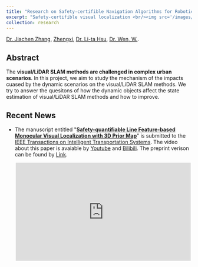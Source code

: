 ```yaml
---
title: "Research on Safety-certifible Navigation Algorithms for Robotics "
excerpt: "Safety-certifible visual localization <br/><img src='/images/visualSafety.png'>"
collection: research
---
```


<!-- This is an item in your research. It can be have images or nice text. If you name the file .md, it will be parsed as markdown. If you name the file .html, it will be parsed as HTML.  -->


[Dr. Jiachen Zhang](https://www.polyu-ipn-lab.com/people), [Zhengxi](https://www.polyu-ipn-lab.com/people), [Dr. Li-ta Hsu](https://www.polyu-ipn-lab.com/), [Dr. Wen, W.](https://weisongwen.github.io/). 



## Abstract 
The **visual/LiDAR SLAM methods are challenged in complex urban scenarios**. In this project, we aim to study the mechanism of the impacts cuased by the dynamic scenarios on the visual/LiDAR SLAM methods. We try to answer the quesitons of how the dynamic objects affect the state estimation of visual/LiDAR SLAM methods and how to improve.

## Recent News
- The manuscript entitled "**[Safety-quantifiable Line Feature-based Monocular Visual Localization with 3D Prior Map](https://arxiv.org/abs/2211.15127)**" is submitted to the [IEEE Transactions on Intelligent Transportation Systems](https://ieeexplore.ieee.org/xpl/RecentIssue.jsp?punumber=6979). The video about this paper is avaiable by [Youtube](https://www.youtube.com/watch?v=W_i-LOaLP4o&feature=youtu.be) and [Bilibili](https://www.bilibili.com/video/BV1814y1E79T/?spm_id_from=333.880.my_history.page.click&vd_source=18f36ad2b92940a8362d1c6e081150cb). The preprint verison can be found by [Link](https://arxiv.org/abs/2211.15127).

  <p align="center">
    <iframe width="475" height="267" src="https://www.youtube.com/embed/W_i-LOaLP4o" title="Safety-quantifiable Line Feature-based Monocular Visual Localization with 3D Prior Map" frameborder="0" allow="accelerometer; autoplay; clipboard-write; encrypted-media; gyroscope; picture-in-picture" allowfullscreen></iframe>
  </p>
